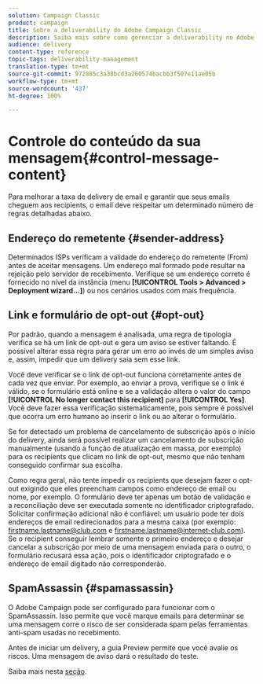 ```yaml
---
solution: Campaign Classic
product: campaign
title: Sobre a deliverability do Adobe Campaign Classic
description: Saiba mais sobre como gerenciar a deliverability no Adobe Campaign Classic.
audience: delivery
content-type: reference
topic-tags: deliverability-management
translation-type: tm+mt
source-git-commit: 972885c3a38bcd3a260574bacbb3f507e11ae05b
workflow-type: tm+mt
source-wordcount: '437'
ht-degree: 100%

---
```



# Controle do conteúdo da sua mensagem{#control-message-content}

Para melhorar a taxa de delivery de email e garantir que seus emails cheguem aos recipients, o email deve respeitar um determinado número de regras detalhadas abaixo.

## Endereço do remetente {#sender-address}

Determinados ISPs verificam a validade do endereço do remetente (From) antes de aceitar mensagens. Um endereço mal formado pode resultar na rejeição pelo servidor de recebimento. Verifique se um endereço correto é fornecido no nível da instância (menu **[!UICONTROL Tools > Advanced > Deployment wizard...]**) ou nos cenários usados com mais frequência.

## Link e formulário de opt-out {#opt-out}

Por padrão, quando a mensagem é analisada, uma regra de tipologia verifica se há um link de opt-out e gera um aviso se estiver faltando. É possível alterar essa regra para gerar um erro ao invés de um simples aviso e, assim, impedir que um delivery saia sem esse link.

Você deve verificar se o link de opt-out funciona corretamente antes de cada vez que enviar. Por exemplo, ao enviar a prova, verifique se o link é válido, se o formulário está online e se a validação altera o valor do campo **[!UICONTROL No longer contact this recipient]** para **[!UICONTROL Yes]**. Você deve fazer essa verificação sistematicamente, pois sempre é possível que ocorra um erro humano ao inserir o link ou ao alterar o formulário.

Se for detectado um problema de cancelamento de subscrição após o início do delivery, ainda será possível realizar um cancelamento de subscrição manualmente (usando a função de atualização em massa, por exemplo) para os recipients que clicam no link de opt-out, mesmo que não tenham conseguido confirmar sua escolha.

Como regra geral, não tente impedir os recipients que desejam fazer o opt-out exigindo que eles preencham campos como endereço de email ou nome, por exemplo. O formulário deve ter apenas um botão de validação e a reconciliação deve ser executada somente no identificador criptografado. Solicitar confirmação adicional não é confiável: um usuário pode ter dois endereços de email redirecionados para a mesma caixa (por exemplo: firstname.lastname@club.com e firstname.lastname@internet-club.com). Se o recipient conseguir lembrar somente o primeiro endereço e desejar cancelar a subscrição por meio de uma mensagem enviada para o outro, o formulário recusará essa ação, pois o identificador criptografado e o endereço de email digitado não corresponderão.

## SpamAssassin {#spamassassin}

O Adobe Campaign pode ser configurado para funcionar com o SpamAssassin. Isso permite que você marque emails para determinar se uma mensagem corre o risco de ser considerada spam pelas ferramentas anti-spam usadas no recebimento.

Antes de iniciar um delivery, a guia Preview permite que você avalie os riscos. Uma mensagem de aviso dará o resultado do teste.

Saiba mais nesta [seção](../../delivery/using/spamassassin.md).